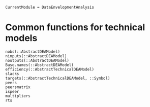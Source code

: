 ```@meta
CurrentModule = DataEnvelopmentAnalysis
```

# Common functions for technical models

```@docs
nobs(::AbstractDEAModel)
ninputs(::AbstractDEAModel) 
noutputs(::AbstractDEAModel) 
Base.names(::AbstractDEAModel)
efficiency(::AbstractTechnicalDEAModel)
slacks
targets(::AbstractTechnicalDEAModel, ::Symbol)
peers
peersmatrix
ispeer
multipliers
rts
```
